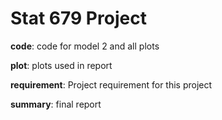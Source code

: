 # Stat 679 Project

**code**: code for model 2 and all plots

**plot**: plots used in report

**requirement**: Project requirement for this project

**summary**: final report